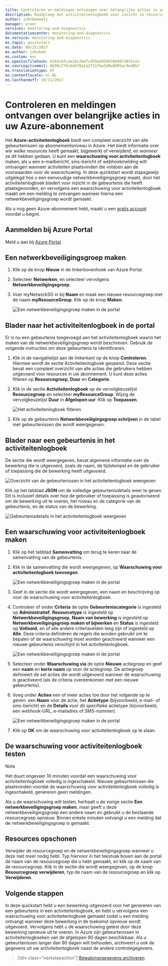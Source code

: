 ```yaml
---
title: Controleren en meldingen ontvangen over belangrijke acties in uw Azure-abonnement | Microsoft Docs
description: Raadpleeg het activiteitenlogboek voor inzicht in resourcebeheer, servicestatus en andere abonnementsactiviteiten. Vervolgens kunt u een waarschuwing voor activiteitenlogboek gebruiken om een e-mailmelding te ontvangen wanneer in uw abonnement een bewerking met veel bevoegdheden wordt uitgevoerd.
author: johnkemnetz
manager: orenr
services: monitoring-and-diagnostics
documentationcenter: monitoring-and-diagnostics
ms.service: monitoring-and-diagnostics
ms.topic: quickstart
ms.date: 09/25/2017
ms.author: johnkem
ms.custom: mvc
ms.openlocfilehash: 636dc0fcae1bc2647cd59add5957884971015ce2
ms.sourcegitcommit: 6699c77dcbd5f8a1a2f21fba3d0a0005ac9ed6b7
ms.translationtype: HT
ms.contentlocale: nl-NL
ms.lasthandoff: 10/11/2017
---
```

# <a name="audit-and-receive-notifications-about-important-actions-in-your-azure-subscription"></a>Controleren en meldingen ontvangen over belangrijke acties in uw Azure-abonnement

Het **Azure-activiteitenlogboek** biedt een compleet overzicht van alle gebeurtenissen op abonnementsniveau in Azure. Het biedt informatie over *wie* *welke* resources heeft gemaakt, bijgewerkt of verwijderd, en *wanneer* ze dit hebben gedaan. U kunt een **waarschuwing voor activiteitenlogboek** maken, als u een e-mailbericht, sms-bericht of webhookmelding wilt ontvangen wanneer activiteiten plaatsvinden die voldoen aan de voorwaarden voor de waarschuwing. In deze quickstart wordt stapsgewijs uitgelegd hoe u een eenvoudige netwerkbeveiligingsgroep maakt, door het activiteitenlogboek bladert voor inzicht in de gebeurtenis die heeft plaatsgevonden, en vervolgens een waarschuwing voor activiteitenlogboek maakt om een melding te ontvangen wanneer hierna een netwerkbeveiligingsgroep wordt gemaakt.

Als u nog geen Azure-abonnement hebt, maakt u een [gratis account](https://azure.microsoft.com/free/) voordat u begint.

## <a name="log-in-to-the-azure-portal"></a>Aanmelden bij Azure Portal

Meld u aan bij [Azure Portal](https://portal.azure.com/).

## <a name="create-a-network-security-group"></a>Een netwerkbeveiligingsgroep maken

1. Klik op de knop **Nieuw** in de linkerbovenhoek van Azure Portal.

2. Selecteer **Netwerken**, en selecteer vervolgens **Netwerkbeveiligingsgroep**.

3. Voer myNetworkSG in bij **Naam** en maak een nieuwe resourcegroep met de naam **myResourceGroup**. Klik op de knop **Maken**.

    ![Een netwerkbeveiligingsgroep maken in de portal](./media/monitor-quick-audit-notify-action-in-subscription/create-network-security-group.png)

## <a name="browse-the-activity-log-in-the-portal"></a>Blader naar het activiteitenlogboek in de portal

Er is nu een gebeurtenis toegevoegd aan het activiteitenlogboek waarin het maken van de netwerkbeveiligingsgroep wordt beschreven. Gebruik de volgende instructies om deze gebeurtenis te identificeren.

1. Klik in de navigatielijst aan de linkerkant op de knop **Controleren**. Hiermee wordt de sectie Activiteitenlogboek geopend. Deze sectie bevat een compleet overzicht van alle acties die gebruikers hebben uitgevoerd voor resources in uw abonnement. U kunt deze acties filteren op **Resourcegroep**, **Duur** en **Categorie**.

2. Klik in de sectie **Activiteitenlogboek** op de vervolgkeuzelijst **Resourcegroep** en selecteer **myResourceGroup**. Wijzig de vervolgkeuzelijst **Duur** in **Afgelopen uur**. Klik op **Toepassen**.

    ![Het activiteitenlogboek filteren](./media/monitor-quick-audit-notify-action-in-subscription/browse-activity-log.png)

3. Klik op de gebeurtenis **Netwerkbeveiligingsgroep schrijven** in de tabel met gebeurtenissen die wordt weergegeven.

## <a name="browse-an-event-in-the-activity-log"></a>Blader naar een gebeurtenis in het activiteitenlogboek

De sectie die wordt weergegeven, bevat algemene informatie over de bewerking die is uitgevoerd, zoals de naam, de tijdstempel en de gebruiker of toepassing die de bewerking heeft uitgevoerd.

![Overzicht van de gebeurtenissen in het activiteitenlogboek weergeven](./media/monitor-quick-audit-notify-action-in-subscription/activity-log-summary.png)

Klik op het tabblad **JSON** om de volledige gebeurtenisdetails weer te geven. Dit is inclusief details over hoe de gebruiker of toepassing is geautoriseerd om de bewerking uit te voeren, het niveau en de categorie van de gebeurtenis, en de status van de bewerking.

![Gebeurtenisdetails in het activiteitenlogboek weergeven](./media/monitor-quick-audit-notify-action-in-subscription/activity-log-json.png)

## <a name="create-an-activity-log-alert"></a>Een waarschuwing voor activiteitenlogboek maken

1. Klik op het tabblad **Samenvatting** om terug te keren naar de samenvatting van de gebeurtenis.

2. Klik in de samenvatting die wordt weergegeven, op **Waarschuwing voor activiteitenlogboek toevoegen**.

    ![Een netwerkbeveiligingsgroep maken in de portal](./media/monitor-quick-audit-notify-action-in-subscription/activity-log-summary.png)

3. Geef in de sectie die wordt weergegeven, een naam en beschrijving op voor de waarschuwing voor activiteitenlogboek.

4. Controleer of onder **Criteria** de optie **Gebeurteniscategorie** is ingesteld op **Administratief**, **Resourcetype** is ingesteld op **Netwerkbeveiligingsgroep**, **Naam van bewerking** is ingesteld op **Netwerkbeveiligingsgroep maken of bijwerken** en **Status** is ingesteld op **Voltooid**, en of alle andere criteriavelden leeg zijn of ingesteld op **Alle**. Deze criteria definiëren de regels die worden gebruikt om te bepalen of de waarschuwing moet worden geactiveerd wanneer een nieuwe gebeurtenis verschijnt in het activiteitenlogboek.

    ![Een netwerkbeveiligingsgroep maken in de portal](./media/monitor-quick-audit-notify-action-in-subscription/activity-log-alert-criteria.png)

5. Selecteer onder **Waarschuwing via** de optie **Nieuwe** actiegroep en geef een **naam** en **korte naam** op voor de actiegroep. De actiegroep definieert de set acties die wordt uitgevoerd wanneer de waarschuwing is geactiveerd (als de criteria overeenkomen met een nieuwe gebeurtenis).

6. Voeg onder **Acties** een of meer acties toe door het volgende op te geven: een **Naam** voor de actie, het **Actietype** (bijvoorbeeld, e-mail- of sms-bericht) en de **Details** voor dit specifieke actietype (bijvoorbeeld, een webhook-URL, e-mailadres of SMS-nummer).

    ![Een netwerkbeveiligingsgroep maken in de portal](./media/monitor-quick-audit-notify-action-in-subscription/activity-log-alert-actions.png)

7. Klik op **OK** om de waarschuwing voor activiteitenlogboek op te slaan.

## <a name="test-the-activity-log-alert"></a>De waarschuwing voor activiteitenlogboek testen

> [!NOTE]
> Het duurt ongeveer 10 minuten voordat een waarschuwing voor activiteitenlogboek volledig is ingeschakeld. Nieuwe gebeurtenissen die plaatsvinden voordat de waarschuwing voor activiteitenlogboek volledig is ingeschakeld, genereren geen meldingen.
>
>

Als u de waarschuwing wilt testen, herhaalt u de vorige sectie **Een netwerkbeveiligingsgroep maken**, maar geeft u deze netwerkbeveiligingsgroep een andere naam en gebruikt u de bestaande resourcegroep opnieuw. Binnen enkele minuten ontvangt u een melding dat de netwerkbeveiligingsgroep is gemaakt.

## <a name="clean-up-resources"></a>Resources opschonen

Verwijder de resourcegroep en de netwerkbeveiligingsgroep wanneer u deze niet meer nodig hebt. Typ hiervoor in het tekstvak boven aan de portal de naam van de resourcegroep die u hebt gemaakt, en klik op de naam van de resourcegroep. Klik in de sectie die wordt weergegeven, op de knop **Resourcegroep verwijderen**, typ de naam van de resourcegroep en klik op **Verwijderen**.

## <a name="next-steps"></a>Volgende stappen

In deze quickstart hebt u een bewerking uitgevoerd voor het genereren van een gebeurtenis in een activiteitenlogboek, en hebt u vervolgens een waarschuwing voor activiteitenlogboek gemaakt zodat u een melding ontvangt wanneer deze bewerking in de toekomst opnieuw wordt uitgevoerd. Vervolgens hebt u de waarschuwing getest door deze bewerking opnieuw uit te voeren. In Azure zijn gebeurtenissen in activiteitenlogboeken van de afgelopen 90 dagen beschikbaar. Als u gebeurtenissen langer dan 90 dagen wilt behouden, archiveert u ook de gegevens uit uw activiteitenlogboek naast de andere controlegegevens.

> [!div class="nextstepaction"]
> [Bewakingsgegevens archiveren](./monitor-tutorial-archive-monitoring-data.md)
